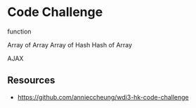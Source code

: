 # Code Challenge

function

Array of Array
Array of Hash
Hash of Array

AJAX

## Resources

- https://github.com/annieccheung/wdi3-hk-code-challenge